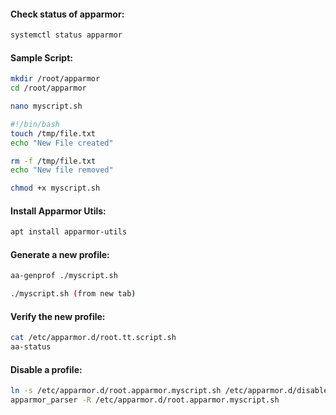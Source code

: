 #### Check status of apparmor:
```sh
systemctl status apparmor
```
#### Sample Script:
```sh
mkdir /root/apparmor
cd /root/apparmor
```
```sh
nano myscript.sh
```
```sh
#!/bin/bash
touch /tmp/file.txt
echo "New File created"

rm -f /tmp/file.txt
echo "New file removed"
```
```sh
chmod +x myscript.sh
```
#### Install Apparmor Utils:
```sh
apt install apparmor-utils
```
#### Generate a new profile:
```sh
aa-genprof ./myscript.sh
```
```sh
./myscript.sh (from new tab)
```
#### Verify the new profile:
```sh
cat /etc/apparmor.d/root.tt.script.sh
aa-status
```
#### Disable a profile:
```sh
ln -s /etc/apparmor.d/root.apparmor.myscript.sh /etc/apparmor.d/disable/
apparmor_parser -R /etc/apparmor.d/root.apparmor.myscript.sh
```
